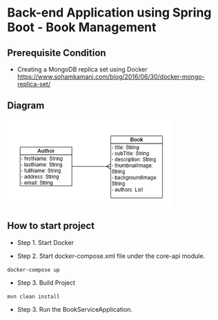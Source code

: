 # Back-end Application using Spring Boot - Book Management

## Prerequisite Condition
- Creating a MongoDB replica set using Docker
https://www.sohamkamani.com/blog/2016/06/30/docker-mongo-replica-set/
## Diagram
![](external-image/book-service-diagram.png)

## How to start project
- Step 1. Start Docker

- Step 2. Start docker-compose.xml file under the core-api module.

``
docker-compose up
``

- Step 3. Build Project

``
mvn clean install
``

- Step 3. Run the BookServiceApplication.



